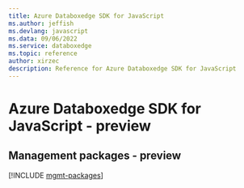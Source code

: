 ```yaml
---
title: Azure Databoxedge SDK for JavaScript
ms.author: jeffish
ms.devlang: javascript
ms.data: 09/06/2022
ms.service: databoxedge
ms.topic: reference
author: xirzec
description: Reference for Azure Databoxedge SDK for JavaScript
---
```

# Azure Databoxedge SDK for JavaScript - preview

## Management packages - preview
[!INCLUDE [mgmt-packages](databoxedge-mgmt-index.md)]
